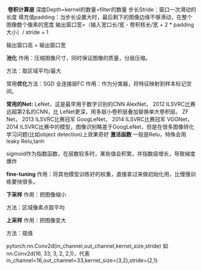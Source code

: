 ​
**卷积计算层**
深度Depth=kernel的数量=filter的数量
步长Stride：窗口一次滑动的长度
填充值padding：当步长设置大时，最后剩下的图像边缘不够滑动，在整个图像数个像素的宽度
输出窗口宽=（输入宽口长/宽 - 卷积核长/宽 + 2 * padding大小）/ stride + 1

输出窗口高 = 输出窗口宽

**池化**
作用：压缩图像尺寸，同时保证图像的质量，分层压缩。

方法：取区域平均/最大

常用**优化**方法：SGD
全连接层FC
作用：作为分类器，将特征映射到样本标记空间。

**常用的Net:**
LeNet，这是最早用于数字识别的CNN
AlexNet， 2012 ILSVRC比赛远超第2名的CNN，比
LeNet更深，用多层小卷积层叠加替换单大卷积层。
ZF Net， 2013 ILSVRC比赛冠军
GoogLeNet， 2014 ILSVRC比赛冠军
VGGNet， 2014 ILSVRC比赛中的模型，图像识别略差于GoogLeNet，但是在很多图像转化学习问题(比如object detection)上效果奇好
**激活函数**
一般是Relu，特殊会用leaky Relu,tanh

sigmoid作为指数函数，在层数较多时，某些值会积累，并指数级增长，导致梯度爆炸

**fine-tuning**
作用：将其他模型训练好的权重，直接拿过来做初始化用，比慢慢训练要快很多。

**下采样**
作用：把图像缩小

方法：区域像素点取平均

**上采样**
作用：把图像变大

方法：插值

pytorch.nn.Conv2d(in_channel,out_channel,kernel_size,stride)
如nn.Conv2d(16, 33, 3, 2, 2,1)，代表in_channel=16,out_channel=33,kernel_size=(3,2),stride=(2,1)

​